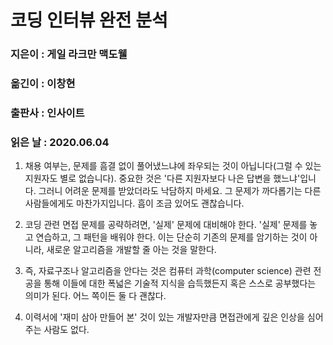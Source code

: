 # 코딩 인터뷰 완전 분석
### 지은이 : 게일 라크만 맥도웰
### 옮긴이 : 이창현
### 출판사 : 인사이트
### 읽은 날 : 2020.06.04

1. 채용 여부는, 문제를 흠결 없이 풀어냈느냐에 좌우되는 것이 아닙니다(그럴 수 있는 지원자도 별로 없습니다). 중요한 것은 '다른 지원자보다 나은 답변을 했느냐'입니다. 그러니 어려운 문제를 받았더라도 낙담하지 마세요. 그 문제가 까다롭기는 다른 사람들에게도 마찬가지입니다. 흠이 조금 있어도 괜찮습니다.

2. 코딩 관련 면접 문제를 공략하려면, '실제' 문제에 대비해야 한다. '실제' 문제를 놓고 연습하고, 그 패턴을 배워야 한다. 이는 단순히 기존의 문제를 암기하는 것이 아니라, 새로운 알고리즘을 개발할 줄 아는 것을 말한다.

3. 즉, 자료구조나 알고리즘을 안다는 것은 컴퓨터 과학(computer science) 관련 전공을 통해 이들에 대한 폭넓은 기술적 지식을 습득했든지 혹은 스스로 공부했다는 의미가 된다. 어느 쪽이든 둘 다 괜찮다.

4. 이력서에 '재미 삼아 만들어 본' 것이 있는 개발자만큼 면접관에게 깊은 인상을 심어주는 사람도 없다.
